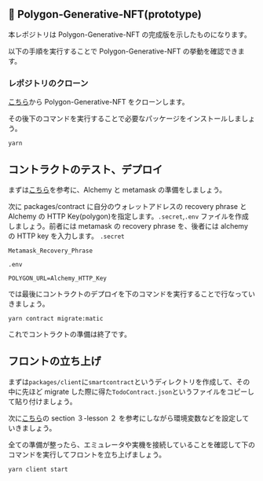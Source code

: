 ## 💬 Polygon-Generative-NFT(prototype)

本レポジトリは Polygon-Generative-NFT の完成版を示したものになります。

以下の手順を実行することで Polygon-Generative-NFT の挙動を確認できます。

### レポジトリのクローン

[こちら](https://github.com/unchain-tech/Polygon-Mobile-dApp.git)から Polygon-Generative-NFT をクローンします。

その後下のコマンドを実行することで必要なパッケージをインストールしましょう。

```
yarn
```

## コントラクトのテスト、デプロイ

まずは[こちら](https://app.unchain.tech/learn/Polygon-Mobile-dApp/ja/3/1/)を参考に、Alchemy と metamask の準備をしましょう。

次に packages/contract に自分のウォレットアドレスの recovery phrase と Alchemy の HTTP Key(polygon)を指定します。`.secret`,`.env`
ファイルを作成しましょう。前者には metamask の recovery phrase を、後者には alchemy の HTTP key を入力します。
`.secret`

```
Metamask_Recovery_Phrase
```

`.env`

```
POLYGON_URL=Alchemy_HTTP_Key
```

では最後にコントラクトのデプロイを下のコマンドを実行することで行なっていきましょう。

```
yarn contract migrate:matic
```

これでコントラクトの準備は終了です。

## フロントの立ち上げ

まずは`packages/client`に`smartcontract`というディレクトリを作成して、その中に先ほど migrate した際に得た`TodoContract.json`というファイルをコピーして貼り付けましょう。

次に[こちら](https://app.unchain.tech/learn/Polygon-Generative-NFT/ja/3/2/)の section ３-lesson ２ を参考にしながら環境変数などを設定していきましょう。

全ての準備が整ったら、エミュレータや実機を接続していることを確認して下のコマンドを実行してフロントを立ち上げましょう。

```
yarn client start
```
